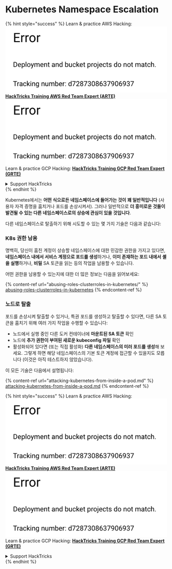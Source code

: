 # Kubernetes Namespace Escalation

{% hint style="success" %}
Learn & practice AWS Hacking:<img src="../../.gitbook/assets/image (1) (1).png" alt="" data-size="line">[**HackTricks Training AWS Red Team Expert (ARTE)**](https://training.hacktricks.xyz/courses/arte)<img src="../../.gitbook/assets/image (1) (1).png" alt="" data-size="line">\
Learn & practice GCP Hacking: <img src="../../.gitbook/assets/image (2).png" alt="" data-size="line">[**HackTricks Training GCP Red Team Expert (GRTE)**<img src="../../.gitbook/assets/image (2).png" alt="" data-size="line">](https://training.hacktricks.xyz/courses/grte)

<details>

<summary>Support HackTricks</summary>

* Check the [**subscription plans**](https://github.com/sponsors/carlospolop)!
* **Join the** 💬 [**Discord group**](https://discord.gg/hRep4RUj7f) or the [**telegram group**](https://t.me/peass) or **follow** us on **Twitter** 🐦 [**@hacktricks\_live**](https://twitter.com/hacktricks\_live)**.**
* **Share hacking tricks by submitting PRs to the** [**HackTricks**](https://github.com/carlospolop/hacktricks) and [**HackTricks Cloud**](https://github.com/carlospolop/hacktricks-cloud) github repos.

</details>
{% endhint %}

Kubernetes에서는 **어떤 식으로든 네임스페이스에 들어가는 것이 꽤 일반적입니다** (사용자 자격 증명을 훔치거나 포드를 손상시켜서). 그러나 일반적으로 **더 흥미로운 것들이 발견될 수 있는 다른 네임스페이스로의 상승에 관심이 있을 것입니다**.

다른 네임스페이스로 탈출하기 위해 시도할 수 있는 몇 가지 기술은 다음과 같습니다:

### K8s 권한 남용

명백히, 당신이 훔친 계정이 상승할 네임스페이스에 대한 민감한 권한을 가지고 있다면, **네임스페이스 내에서 서비스 계정으로 포드를 생성**하거나, **이미 존재하는 포드 내에서 셸을 실행**하거나, **비밀** SA 토큰을 읽는 등의 작업을 남용할 수 있습니다.

어떤 권한을 남용할 수 있는지에 대한 더 많은 정보는 다음을 읽어보세요:

{% content-ref url="abusing-roles-clusterroles-in-kubernetes/" %}
[abusing-roles-clusterroles-in-kubernetes](abusing-roles-clusterroles-in-kubernetes/)
{% endcontent-ref %}

### 노드로 탈출

포드를 손상시켜 탈출할 수 있거나, 특권 포드를 생성하고 탈출할 수 있다면, 다른 SA 토큰을 훔치기 위해 여러 가지 작업을 수행할 수 있습니다:

* 노드에서 실행 중인 다른 도커 컨테이너에 **마운트된 SA 토큰** 확인
* 노드에 **추가 권한이 부여된 새로운 kubeconfig 파일** 확인
* 활성화되어 있다면 (또는 직접 활성화) **다른 네임스페이스의 미러 포드를 생성**해 보세요. 그렇게 하면 해당 네임스페이스의 기본 토큰 계정에 접근할 수 있을지도 모릅니다 (이것은 아직 테스트하지 않았습니다).

이 모든 기술은 다음에서 설명됩니다:

{% content-ref url="attacking-kubernetes-from-inside-a-pod.md" %}
[attacking-kubernetes-from-inside-a-pod.md](attacking-kubernetes-from-inside-a-pod.md)
{% endcontent-ref %}

{% hint style="success" %}
Learn & practice AWS Hacking:<img src="../../.gitbook/assets/image (1) (1).png" alt="" data-size="line">[**HackTricks Training AWS Red Team Expert (ARTE)**](https://training.hacktricks.xyz/courses/arte)<img src="../../.gitbook/assets/image (1) (1).png" alt="" data-size="line">\
Learn & practice GCP Hacking: <img src="../../.gitbook/assets/image (2).png" alt="" data-size="line">[**HackTricks Training GCP Red Team Expert (GRTE)**<img src="../../.gitbook/assets/image (2).png" alt="" data-size="line">](https://training.hacktricks.xyz/courses/grte)

<details>

<summary>Support HackTricks</summary>

* Check the [**subscription plans**](https://github.com/sponsors/carlospolop)!
* **Join the** 💬 [**Discord group**](https://discord.gg/hRep4RUj7f) or the [**telegram group**](https://t.me/peass) or **follow** us on **Twitter** 🐦 [**@hacktricks\_live**](https://twitter.com/hacktricks\_live)**.**
* **Share hacking tricks by submitting PRs to the** [**HackTricks**](https://github.com/carlospolop/hacktricks) and [**HackTricks Cloud**](https://github.com/carlospolop/hacktricks-cloud) github repos.

</details>
{% endhint %}

